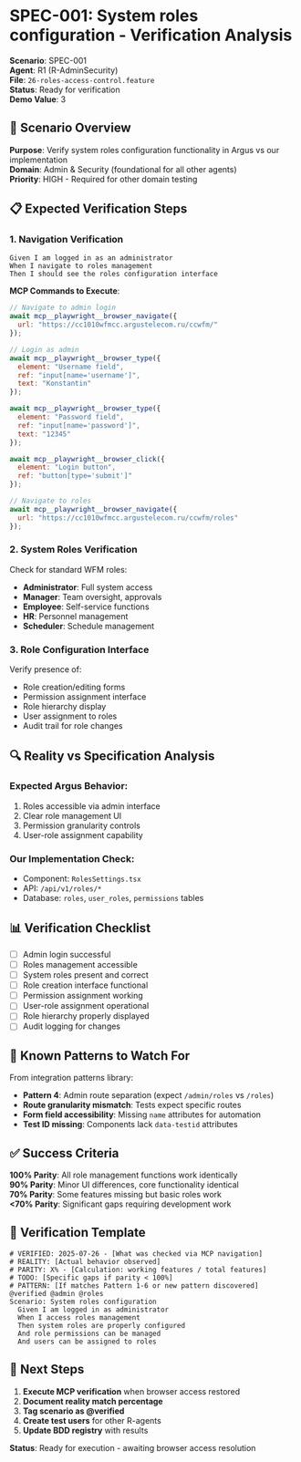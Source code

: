 # SPEC-001: System roles configuration - Verification Analysis

**Scenario**: SPEC-001  
**Agent**: R1 (R-AdminSecurity)  
**File**: `26-roles-access-control.feature`  
**Status**: Ready for verification  
**Demo Value**: 3  

## 🎯 Scenario Overview

**Purpose**: Verify system roles configuration functionality in Argus vs our implementation  
**Domain**: Admin & Security (foundational for all other agents)  
**Priority**: HIGH - Required for other domain testing  

## 📋 Expected Verification Steps

### 1. Navigation Verification
```gherkin
Given I am logged in as an administrator
When I navigate to roles management
Then I should see the roles configuration interface
```

**MCP Commands to Execute**:
```javascript
// Navigate to admin login
await mcp__playwright__browser_navigate({
  url: "https://cc1010wfmcc.argustelecom.ru/ccwfm/"
});

// Login as admin
await mcp__playwright__browser_type({
  element: "Username field",
  ref: "input[name='username']",
  text: "Konstantin"
});

await mcp__playwright__browser_type({
  element: "Password field", 
  ref: "input[name='password']",
  text: "12345"
});

await mcp__playwright__browser_click({
  element: "Login button",
  ref: "button[type='submit']"
});

// Navigate to roles
await mcp__playwright__browser_navigate({
  url: "https://cc1010wfmcc.argustelecom.ru/ccwfm/roles"
});
```

### 2. System Roles Verification
Check for standard WFM roles:
- **Administrator**: Full system access
- **Manager**: Team oversight, approvals  
- **Employee**: Self-service functions
- **HR**: Personnel management
- **Scheduler**: Schedule management

### 3. Role Configuration Interface
Verify presence of:
- Role creation/editing forms
- Permission assignment interface
- Role hierarchy display
- User assignment to roles
- Audit trail for role changes

## 🔍 Reality vs Specification Analysis

### Expected Argus Behavior:
1. Roles accessible via admin interface
2. Clear role management UI
3. Permission granularity controls
4. User-role assignment capability

### Our Implementation Check:
- Component: `RolesSettings.tsx`
- API: `/api/v1/roles/*`
- Database: `roles`, `user_roles`, `permissions` tables

## 📊 Verification Checklist

- [ ] Admin login successful
- [ ] Roles management accessible
- [ ] System roles present and correct
- [ ] Role creation interface functional
- [ ] Permission assignment working
- [ ] User-role assignment operational
- [ ] Role hierarchy properly displayed
- [ ] Audit logging for changes

## 🚨 Known Patterns to Watch For

From integration patterns library:
- **Pattern 4**: Admin route separation (expect `/admin/roles` vs `/roles`)
- **Route granularity mismatch**: Tests expect specific routes
- **Form field accessibility**: Missing `name` attributes for automation
- **Test ID missing**: Components lack `data-testid` attributes

## ✅ Success Criteria

**100% Parity**: All role management functions work identically  
**90% Parity**: Minor UI differences, core functionality identical  
**70% Parity**: Some features missing but basic roles work  
**<70% Parity**: Significant gaps requiring development work

## 📝 Verification Template

```gherkin
# VERIFIED: 2025-07-26 - [What was checked via MCP navigation]
# REALITY: [Actual behavior observed]
# PARITY: X% - [Calculation: working features / total features]
# TODO: [Specific gaps if parity < 100%]
# PATTERN: [If matches Pattern 1-6 or new pattern discovered]
@verified @admin @roles
Scenario: System roles configuration
  Given I am logged in as administrator
  When I access roles management
  Then system roles are properly configured
  And role permissions can be managed
  And users can be assigned to roles
```

## 🔄 Next Steps

1. **Execute MCP verification** when browser access restored
2. **Document reality match percentage**
3. **Tag scenario as @verified** 
4. **Create test users** for other R-agents
5. **Update BDD registry** with results

**Status**: Ready for execution - awaiting browser access resolution